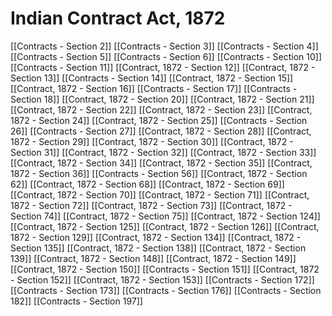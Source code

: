 # Indian Contract Act, 1872

[[Contracts - Section 2]]
[[Contracts - Section 3]]
[[Contracts - Section 4]]
[[Contracts - Section 5]]
[[Contracts - Section 6]]
[[Contracts - Section 10]]
[[Contracts - Section 11]]
[[Contract, 1872 - Section 12]]
[[Contract, 1872 - Section 13]]
[[Contracts - Section 14]]
[[Contract, 1872 - Section 15]]
[[Contract, 1872 - Section 16]]
[[Contracts - Section 17]]
[[Contracts - Section 18]]
[[Contract, 1872 - Section 20]]
[[Contract, 1872 - Section 21]]
[[Contract, 1872 - Section 22]]
[[Contract, 1872 - Section 23]]
[[Contract, 1872 - Section 24]]
[[Contract, 1872 - Section 25]]
[[Contracts - Section 26]]
[[Contracts - Section 27]]
[[Contract, 1872 - Section 28]]
[[Contract, 1872 - Section 29]]
[[Contract, 1872 - Section 30]]
[[Contract, 1872 - Section 31]]
[[Contract, 1872 - Section 32]]
[[Contract, 1872 - Section 33]]
[[Contract, 1872 - Section 34]]
[[Contract, 1872 - Section 35]]
[[Contract, 1872 - Section 36]]
[[Contracts - Section 56]]
[[Contract, 1872 - Section 62]]
[[Contract, 1872 - Section 68]]
[[Contract, 1872 - Section 69]]
[[Contract, 1872 - Section 70]]
[[Contract, 1872 - Section 71]]
[[Contract, 1872 - Section 72]]
[[Contract, 1872 - Section 73]]
[[Contract, 1872 - Section 74]]
[[Contract, 1872 - Section 75]]
[[Contract, 1872 - Section 124]]
[[Contract, 1872 - Section 125]]
[[Contract, 1872 - Section 126]]
[[Contract, 1872 - Section 129]]
[[Contract, 1872 - Section 134]]
[[Contract, 1872 - Section 135]]
[[Contract, 1872 - Section 138]]
[[Contract, 1872 - Section 139]]
[[Contract, 1872 - Section 148]]
[[Contract, 1872 - Section 149]]
[[Contract, 1872 - Section 150]]
[[Contracts - Section 151]]
[[Contract, 1872 - Section 152]]
[[Contract, 1872 - Section 153]]
[[Contracts - Section 172]]
[[Contracts - Section 173]]
[[Contracts - Section 176]]
[[Contracts - Section 182]]
[[Contracts - Section 197]]